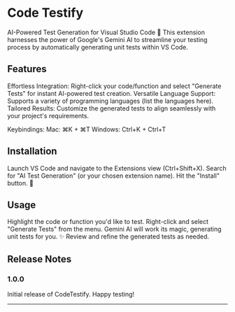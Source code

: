 # Code Testify

AI-Powered Test Generation for Visual Studio Code 🚀
This extension harnesses the power of Google's Gemini AI to streamline your testing process by automatically generating unit tests within VS Code.

## Features

Effortless Integration: Right-click your code/function and select "Generate Tests" for instant AI-powered test creation.
Versatile Language Support: Supports a variety of programming languages (list the languages here).
Tailored Results: Customize the generated tests to align seamlessly with your project's requirements.

Keybindings:
Mac: ⌘K + ⌘T
Windows: Ctrl+K + Ctrl+T

## Installation

Launch VS Code and navigate to the Extensions view (Ctrl+Shift+X).
Search for "AI Test Generation" (or your chosen extension name).
Hit the "Install" button. 🎉

## Usage

Highlight the code or function you'd like to test.
Right-click and select "Generate Tests" from the menu.
Gemini AI will work its magic, generating unit tests for you. ✨
Review and refine the generated tests as needed.

## Release Notes

### 1.0.0

Initial release of CodeTestify. Happy testing!

---
